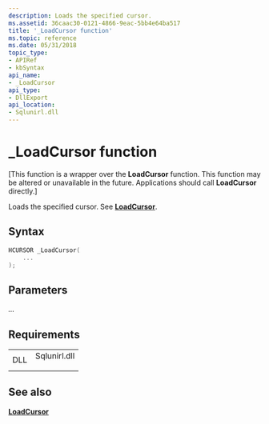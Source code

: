 ```yaml
---
description: Loads the specified cursor.
ms.assetid: 36caac30-0121-4866-9eac-5bb4e64ba517
title: '_LoadCursor function'
ms.topic: reference
ms.date: 05/31/2018
topic_type: 
- APIRef
- kbSyntax
api_name: 
- _LoadCursor
api_type: 
- DllExport
api_location: 
- Sqlunirl.dll
---
```


# \_LoadCursor function

\[This function is a wrapper over the **LoadCursor** function. This function may be altered or unavailable in the future. Applications should call **LoadCursor** directly.\]

Loads the specified cursor. See [**LoadCursor**](/windows/win32/api/winuser/nf-winuser-loadcursora).

## Syntax


```C++
HCURSOR _LoadCursor(
    ...
);
```



## Parameters

<dl> <dt>

*...* 
</dt> <dd></dd> </dl>

## Requirements



|                |                                                                                         |
|----------------|-----------------------------------------------------------------------------------------|
| DLL<br/> | <dl> <dt>Sqlunirl.dll</dt> </dl> |



## See also

<dl> <dt>

[**LoadCursor**](/windows/win32/api/winuser/nf-winuser-loadcursora)
</dt> </dl>

 

 
